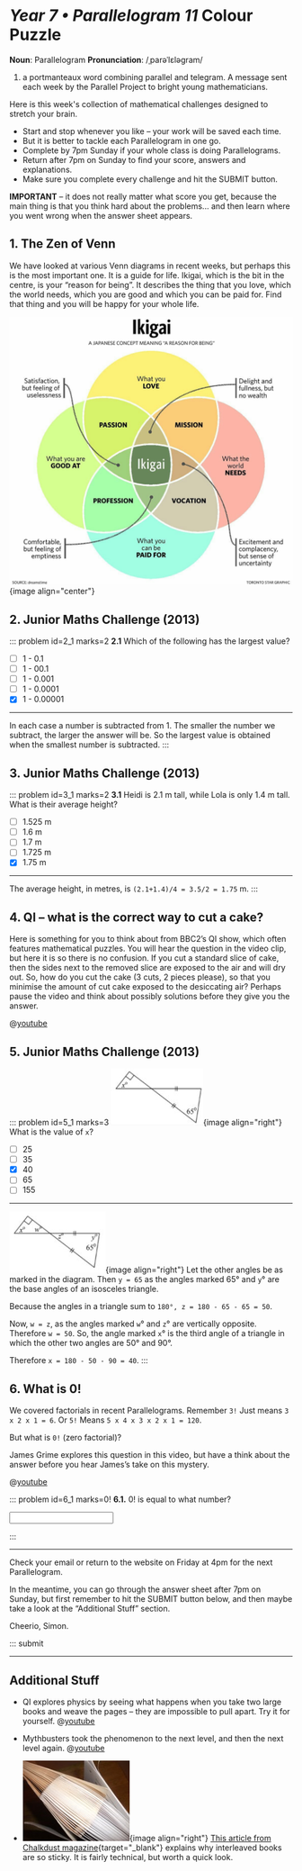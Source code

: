 # _Year 7 • Parallelogram 11_ Colour Puzzle

<div class="dictionary">

__Noun__: Parallelogram
__Pronunciation__: /ˌparəˈlɛləɡram/

1. a portmanteaux word combining parallel and telegram. A message sent each
week by the Parallel Project to bright young mathematicians.

</div>

Here is this week's collection of mathematical challenges designed to stretch
your brain.

* Start and stop whenever you like – your work will be saved each time.
* But it is better to tackle each Parallelogram in one go.
* Complete by 7pm Sunday if your whole class is doing Parallelograms.
*	Return after 7pm on Sunday to find your score, answers and explanations.
* Make sure you complete every challenge and hit the SUBMIT button.

__IMPORTANT__ – it does not really matter what score you get, because the main thing is that you think hard about the problems... and then learn where you went wrong when the answer sheet appears.


## 1. The Zen of Venn

We have looked at various Venn diagrams in recent weeks, but perhaps this is the most important one. It is a guide for life. Ikigai, which is the bit in the centre, is your “reason for being”. It describes the thing that you love, which the world needs, which you are good and which you can be paid for. Find that thing and you will be happy for your whole life.

![](/resources/7-11-colour-puzzle/1-zen-venn.jpg){image align="center"}


## 2. Junior Maths Challenge (2013)

::: problem id=2_1 marks=2
__2.1__ Which of the following has the largest value?

* [ ] 1 - 0.1
* [ ] 1 - 00.1
* [ ] 1 - 0.001
* [ ] 1 - 0.0001
* [x] 1 - 0.00001

---

In each case a number is subtracted from 1. The smaller the number we subtract, the larger the answer will be. So the largest value is obtained when the smallest number is subtracted.
:::


## 3. Junior Maths Challenge (2013)

::: problem id=3_1 marks=2
__3.1__ Heidi is 2.1 m tall, while Lola is only 1.4 m tall. What is their average height?

* [ ] 1.525 m
* [ ] 1.6 m
* [ ] 1.7 m
* [ ] 1.725 m
* [x] 1.75 m

---

The average height, in metres, is `(2.1+1.4)/4 = 3.5/2 = 1.75` m.
:::


## 4. QI – what is the correct way to cut a cake?

Here is something for you to think about from BBC2’s QI show, which often features mathematical puzzles. You will hear the question in the video clip, but here it is so there is no confusion. If you cut a standard slice of cake, then the sides next to the removed slice are exposed to the air and will dry out. So, how do you cut the cake (3 cuts, 2 pieces please), so that you minimise the amount of cut cake exposed to the desiccating air? Perhaps pause the video and think about possibly solutions before they give you the answer.

@[youtube](KWJ6j8o3VPY?rel=0)


## 5. Junior Maths Challenge (2013)

::: problem id=5_1 marks=3
![](/resources/7-11-colour-puzzle/5-triangles-question.jpg){image align="right"}
What is the value of `x`?

* [ ] 25
* [ ] 35
* [x] 40
* [ ] 65
* [ ] 155

---

![](/resources/7-11-colour-puzzle/5-triangles-answer.jpg){image align="right"}
Let the other angles be as marked in the diagram. Then `y = 65` as the angles marked 65°
and `y`° are the base angles of an isosceles triangle.

Because the angles in a triangle sum to `180°, z = 180 - 65 - 65 = 50`.

Now, `w = z`, as the angles marked `w`° and `z`° are vertically opposite. Therefore `w = 50`. So, the angle marked `x`° is the third angle of a triangle in which the other two angles are 50° and 90°.

Therefore `x = 180 - 50 - 90 = 40`.
:::


## 6. What is 0!

We covered factorials in recent Parallelograms. Remember `3!` Just means `3 x 2 x 1 = 6`.
Or `5!` Means `5 x 4 x 3 x 2 x 1 = 120`.

But what is `0!` (zero factorial)?

James Grime explores this question in this video, but have a think about the answer before you hear James’s take on this mystery.

@[youtube](Mfk_L4Nx2ZI?rel=0&end=277)

::: problem id=6_1 marks=0!
__6.1.__ 0! is equal to what number?

<input solution="1"/>

:::


***

Check your email or return to the website on Friday at 4pm for the next
Parallelogram.

In the meantime, you can go through the answer sheet after 7pm on Sunday, but first remember to hit the SUBMIT button below, and then maybe
take a look at the “Additional Stuff” section.

Cheerio,
Simon.


::: submit


---

## Additional Stuff

* QI explores physics by seeing what happens when you take two large books and weave the pages – they are impossible to pull apart. Try it for yourself.
@[youtube](BSYMao5qPWY?rel=0)

* Mythbusters took the phenomenon to the next level, and then the next level again.
@[youtube](BSYMao5qPWY?rel=0)

* ![](/resources/7-11-colour-puzzle/7-additional-pages.jpg){image align="right"} [This article from Chalkdust magazine](http://chalkdustmagazine.com/blog/why-is-it-so-hard-to-pull-two-phone-books-apart/ ){target="_blank"} explains why interleaved books are so sticky. It is fairly technical, but worth a quick look.
